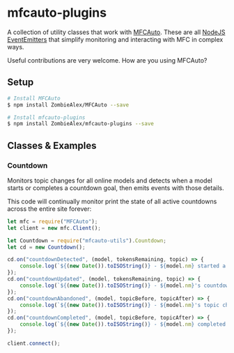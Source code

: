 # mfcauto-plugins
A collection of utility classes that work with [MFCAuto](https://github.com/ZombieAlex/MFCAuto).  These are all [NodeJS EventEmitters](https://nodejs.org/api/events.html#events_class_eventemitter) that simplify monitoring and interacting with MFC in complex ways.

Useful contributions are very welcome.  How are you using MFCAuto?

## Setup
```bash
# Install MFCAuto
$ npm install ZombieAlex/MFCAuto --save

# Install mfcauto-plugins
$ npm install ZombieAlex/mfcauto-plugins --save
```

## Classes & Examples

### Countdown
Monitors topic changes for all online models and detects when a model starts or completes a countdown goal, then emits events with those details.

This code will continually monitor print the state of all active countdowns across the entire site forever:
```javascript
let mfc = require("MFCAuto");
let client = new mfc.Client();

let Countdown = require("mfcauto-utils").Countdown;
let cd = new Countdown();

cd.on("countdownDetected", (model, tokensRemaining, topic) => {
    console.log(`${(new Date()).toISOString()} - ${model.nm} started a countdown, ${tokensRemaining} remaining. \n\tTopic: ${topic}\n`);
});
cd.on("countdownUpdated", (model, tokensRemaining, topic) => {
    console.log(`${(new Date()).toISOString()} - ${model.nm}'s countdown has updated, ${tokensRemaining} remaining. \n\tTopic: ${topic}\n`);
});
cd.on("countdownAbandoned", (model, topicBefore, topicAfter) => {
    console.log(`${(new Date()).toISOString()} - ${model.nm}'s topic changed such that we are no longer tracking a countdown. \n\tTopic was: ${topicBefore} \n\tNow: ${topicAfter}\n`);
});
cd.on("countdownCompleted", (model, topicBefore, topicAfter) => {
    console.log(`${(new Date()).toISOString()} - ${model.nm} completed her countdown! \n\tTopic was: ${topicBefore} \n\tNow: ${topicAfter}\n`);
});

client.connect();
```
